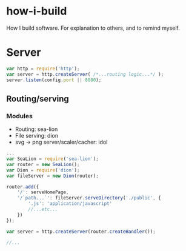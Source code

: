 # how-i-build
How I build software. For explanation to others, and to remind myself.

# Server

```javascript
var http = require('http');
var server = http.createServer( /*...routing logic...*/ );
server.listen(config.port || 8080);
```

## Routing/serving

### Modules
 - Routing: sea-lion
 - File serving: dion
 - svg -> png server/scaler/cacher: idol
 
```javascript
...
var SeaLion = require('sea-lion');
var router = new SeaLion();
var Dion = require('dion');
var fileServer = new Dion(router);

router.add({
    '/': serveHomePage,
    '/`path...`': fileServer.serveDirectory('./public', {
        '.js': 'application/javascript'
        //...etc...
    })
});

var server = http.createServer(router.createHandler());

//...
```
